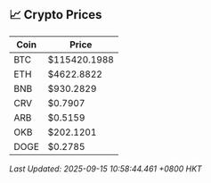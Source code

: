 ## 📈 Crypto Prices

| Coin | Price |
| ---- | ----- |
| BTC | $115420.1988 |
| ETH | $4622.8822 |
| BNB | $930.2829 |
| CRV | $0.7907 |
| ARB | $0.5159 |
| OKB | $202.1201 |
| DOGE | $0.2785 |

_Last Updated: 2025-09-15 10:58:44.461 +0800 HKT_